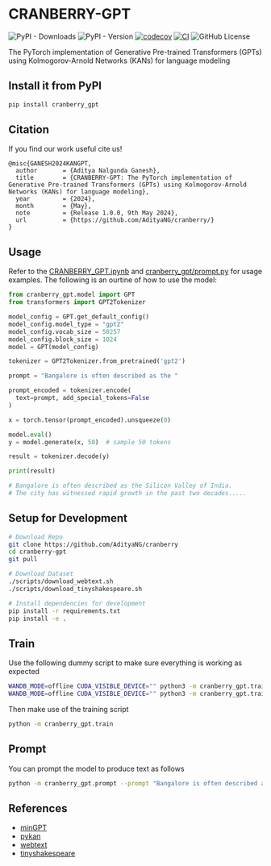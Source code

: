 # CRANBERRY-GPT

![PyPI - Downloads](https://img.shields.io/pypi/dm/cranberry-gpt)
![PyPI - Version](https://img.shields.io/pypi/v/cranberry-gpt)
[![codecov](https://codecov.io/gh/AdityaNG/cranberry-gpt/branch/main/graph/badge.svg?token=kan-gpt_token_here)](https://codecov.io/gh/AdityaNG/cranberry-gpt)
[![CI](https://github.com/AdityaNG/cranberry/actions/workflows/main.yml/badge.svg)](https://github.com/AdityaNG/cranberry/actions/workflows/main.yml)
![GitHub License](https://img.shields.io/github/license/AdityaNG/cranberry-gpt)

The PyTorch implementation of Generative Pre-trained Transformers (GPTs) using Kolmogorov-Arnold Networks (KANs) for language modeling

## Install it from PyPI

```bash
pip install cranberry_gpt
```

## Citation

If you find our work useful cite us!

```
@misc{GANESH2024KANGPT,
  author       = {Aditya Nalgunda Ganesh},
  title        = {CRANBERRY-GPT: The PyTorch implementation of Generative Pre-trained Transformers (GPTs) using Kolmogorov-Arnold Networks (KANs) for language modeling},
  year         = {2024},
  month        = {May},
  note         = {Release 1.0.0, 9th May 2024},
  url          = {https://github.com/AdityaNG/cranberry/}
}
```

## Usage

Refer to the [CRANBERRY_GPT.ipynb](https://github.com/AdityaNG/cranberry/blob/main/CRANBERRY_GPT.ipynb) and [cranberry_gpt/prompt.py](https://github.com/AdityaNG/cranberry/blob/main/cranberry_gpt/prompt.py) for usage examples. The following is an ourtine of how to use the model:

```py
from cranberry_gpt.model import GPT
from transformers import GPT2Tokenizer

model_config = GPT.get_default_config()
model_config.model_type = "gpt2"
model_config.vocab_size = 50257
model_config.block_size = 1024
model = GPT(model_config)

tokenizer = GPT2Tokenizer.from_pretrained('gpt2')

prompt = "Bangalore is often described as the "

prompt_encoded = tokenizer.encode(
  text=prompt, add_special_tokens=False
)

x = torch.tensor(prompt_encoded).unsqueeze(0)

model.eval()
y = model.generate(x, 50)  # sample 50 tokens

result = tokenizer.decode(y)

print(result)

# Bangalore is often described as the Silicon Valley of India.
# The city has witnessed rapid growth in the past two decades.....
```

## Setup for Development

```bash
# Download Repo
git clone https://github.com/AdityaNG/cranberry
cd cranberry-gpt
git pull

# Download Dataset
./scripts/download_webtext.sh
./scripts/download_tinyshakespeare.sh

# Install dependencies for development
pip install -r requirements.txt
pip install -e .
```

## Train

Use the following dummy script to make sure everything is working as expected
```bash
WANDB_MODE=offline CUDA_VISIBLE_DEVICE="" python3 -m cranberry_gpt.train --architecture MLP --batch_size 1 --dummy_dataset --device cpu --max_iters 200
WANDB_MODE=offline CUDA_VISIBLE_DEVICE="" python3 -m cranberry_gpt.train --architecture KAN --batch_size 1 --dummy_dataset --device cpu --max_iters 200
```

Then make use of the training script
```bash
python -m cranberry_gpt.train
```

## Prompt

You can prompt the model to produce text as follows
```bash
python -m cranberry_gpt.prompt --prompt "Bangalore is often described as the " --model_path (checkpoint)
```

## References

- [minGPT](https://github.com/karpathy/minGPT)
- [pykan](https://github.com/KindXiaoming/pykan)
- [webtext](https://github.com/openai/gpt-2-output-dataset)
- [tinyshakespeare](https://raw.githubusercontent.com/karpathy/char-rnn/master/data/tinyshakespeare/input.txt)
